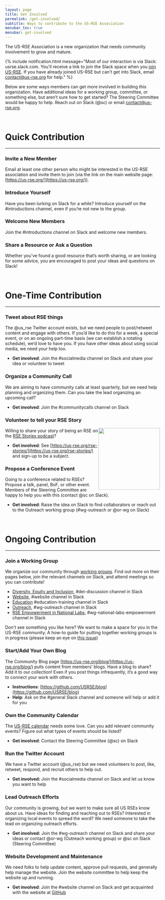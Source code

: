 ```yaml
---
layout: page
title: Get Involved
permalink: /get-involved/
subtitle: Ways to contribute to the US-RSE Association
menubar_toc: true
menubar: get-involved
---
```


The US-RSE Association is a new organization that needs community involvement to grow and mature.  


{% include notification.html message="Most of our interaction is via Slack: usrse.slack.com.  You'll receive a link to join the Slack space when you [join US-RSE](https://us-rse.org/join/).  If you have already joined US-RSE but can't get into Slack, email contact@us-rse.org for help." %}


Below are some ways members can get more involved in building this organization. Have additional ideas for a working group,  committee, or something else, but aren’t sure how to get started? The Steering Committee would be happy to help. Reach out on Slack (@sc) or email [contact@us-rse.org](mailto:contact@us-rse.org).



<br>

# Quick Contribution

---

### Invite a New Member

Email at least one other person who might be interested in the US-RSE association and invite them to join (via the link on the main website page: [https://us-rse.org/](https://us-rse.org/)).  

### Introduce Yourself

Have you been lurking on Slack for a while?  Introduce yourself on the #introductions channel, even if you’re not new to the group.

### Welcome New Members

Join the #introductions channel on Slack and welcome new members.  

### Share a Resource or Ask a Question

Whether you've found a good resource that’s worth sharing, or are looking for some advice, you are encouraged to post your ideas and questions on Slack!  

<br>


# One-Time Contribution

---

### Tweet about RSE things

The @us_rse Twitter account exists, but we need people to post/retweet content and engage with others.  If you’d like to do this for a week, a special event, or on an ongoing part-time basis (we can establish a rotating schedule), we’d love to have you.  If you have other ideas about using social media, we need your help too.

* **Get involved**: Join the #socialmedia channel on Slack and share your idea or volunteer to tweet


### Organize a Community Call

We are aiming to have community calls at least quarterly, but we need help planning and organizing them.  Can you take the lead organizing an upcoming call?  

* **Get involved**: Join the #communitycalls channel on Slack


### Volunteer to tell your RSE Story

<img src="{{ site.baseurl }}/assets/img/cup-coffee-rse-stories-logo.png" width="200px" style="float:right"/>

Willing to share your story of being an RSE on the [RSE Stories podcast](https://us-rse.org/rse-stories/)?

* **Get involved**: See [https://us-rse.org/rse-stories/](https://us-rse.org/rse-stories/) and sign-up to be a subject.


### Propose a Conference Event

Going to a conference related to RSEs?  Propose a talk, panel, BoF, or other event.  Members of the Steering Committee are happy to help you with this (contact @sc on Slack).  

* **Get involved**: Raise the idea on Slack to find collaborators or reach out to the Outreach working group (#wg-outreach or @or-wg on Slack)


<br>


# Ongoing Contribution

---

### Join a Working Group

We organize our community through [working groups](/working-groups/).
Find out more on their pages below, join the relevant channels on Slack,
and attend meetings so you can contribute!

* [Diversity, Equity and Inclusion](/wg/dei/), #dei-discussion channel in Slack
* [Website](/wg/website/), #website channel in Slack
* [Education](/wg/education_training/) #education-training channel in Slack
* [Outreach](/wg/outreach/), #wg-outreach channel in Slack
* [RSE Empowerment in National Labs](/wg/rse-national-labs/), #wg-national-labs-empowerment channel in Slack


Don't see something you like here? We want to make a space for you in the US-RSE community. A how-to guide for putting together working groups is in progress (please keep an eye on [this issue](https://github.com/USRSE/outreach-wg/issues/1))

### Start/Add Your Own Blog

The Community Blog page [https://us-rse.org/blog/](https://us-rse.org/blog/) pulls content from members’ blogs.  Have a blog to share?  Add it to our collection!  Even if you post things infrequently, it’s a good way to connect your work with others.

* **Instructions**: [https://github.com/USRSE/blog](https://github.com/USRSE/blog)
* **Help**: Ask on the #general Slack channel and someone will help or add it for you


### Own the Community Calendar

The [US-RSE calendar](https://us-rse.org/calendar/) needs some love.  Can you add relevant community events?  Figure out what types of events should be listed?

* **Get involved**: Contact the Steering Committee (@sc) on Slack


### Run the Twitter Account

We have a Twitter account (@us_rse) but we need volunteers to post, like, retweet, respond, and recruit others to help out.

* **Get involved:** Join the #socialmedia channel on Slack and let us know you want to help


### Lead Outreach Efforts

Our community is growing, but we want to make sure all US RSEs know about us.  Have ideas for finding and reaching out to RSEs?  Interested in organizing local events to spread the word?  We need someone to take the lead on organizing outreach efforts.

* **Get involved:** Join the #wg-outreach channel on Slack and share your ideas or contact @or-wg (Outreach working group) or @sc on Slack (Steering Committee)


### Website Development and Maintenance

We need folks to help update content, approve pull requests, and generally help manage the website.  Join the website committee to help keep the website up and running.

* **Get involved**: Join the #website channel on Slack and get acquainted with the website at [GitHub](https://github.com/USRSE/usrse.github.io)
